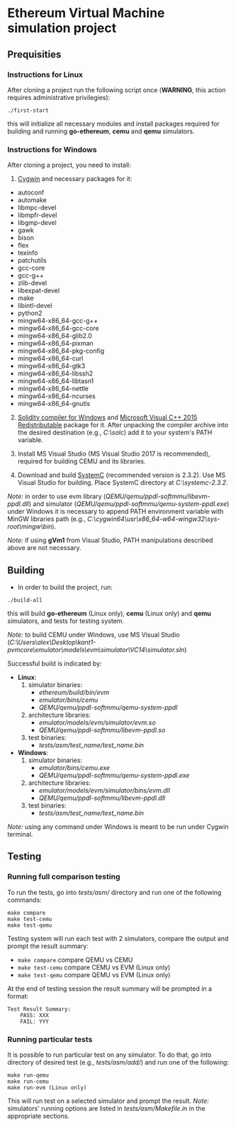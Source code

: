 # Ethereum Virtual Machine simulation project


## Prequisities

### Instructions for Linux

After cloning a project run the following script once (**WARNING**, this action requires administrative privilegies):
```
./first-start
```
this will initialize all necessary modules and install packages required for building and running **go-ethereum**, **cemu** and **qemu** simulators.

### Instructions for Windows

After cloning a project, you need to install:
1. [Cygwin](https://cygwin.com/install.html) and necessary packages for it:
  * autoconf
  * automake
  * libmpc-devel
  * libmpfr-devel
  * libgmp-devel
  * gawk
  * bison
  * flex
  * texinfo
  * patchutils
  * gcc-core
  * gcc-g++
  * zlib-devel
  * libexpat-devel
  * make
  * libintl-devel
  * python2
  * mingw64-x86_64-gcc-g++
  * mingw64-x86_64-gcc-core
  * mingw64-x86_64-glib2.0
  * mingw64-x86_64-pixman
  * mingw64-x86_64-pkg-config
  * mingw64-x86_64-curl
  * mingw64-x86_64-gtk3
  * mingw64-x86_64-libssh2
  * mingw64-x86_64-libtasn1
  * mingw64-x86_64-nettle
  * mingw64-x86_64-ncurses
  * mingw64-x86_64-gnutls

2. [Solidity compiler for Windows](https://github.com/ethereum/solidity/releases/) and [Microsoft Visual C++ 2015 Redistributable](https://www.microsoft.com/en-us/download/details.aspx?id=52685) package for it. After unpacking the compiler archive into the desired destination (e.g., *С:\solc*) add it to your system's PATH variable.

3. Install MS Visual Studio (MS Visual Studio 2017 is recommended), required for building CEMU and its libraries.

4. Download and build [SystemC](http://www.accellera.org/downloads/standards/systemc) (recommended version is 2.3.2). Use MS Visual Studio for building. Place SystemC directory at *C:\systemc-2.3.2*.

*Note:* in order to use evm library (*QEMU/qemu/ppdl-softmmu/libevm-ppdl.dll*) and simulator (*QEMU/qemu/ppdl-softmmu/qemu-system-ppdl.exe*) under Windows it is necessary to append PATH environment variable with MinGW libraries path (e.g., *C:\cygwin64\usr\x86_64-w64-wingw32\sys-root\mingw\bin*).

*Note:* if using **gVm1** from Visual Studio, PATH manipulations described above are not necessary.


## Building

* In order to build the project, run:
```
./build-all
```  
this will build **go-ethereum** (Linux only), **cemu** (Linux only) and **qemu** simulators, and tests for testing system.

*Note:* to build CEMU under Windows, use MS Visual Studio (*C:\Users\alex\Desktop\kant1-pvmcore\emulator\models\evm\simulator\VC14\simulator.sln*)

Successful build is indicated by:
* **Linux**:
  1. simulator binaries:
      * *ethereum/build/bin/evm*
      * *emulator/bins/cemu*
      * *QEMU/qemu/ppdl-softmmu/qemu-system-ppdl*
  2. architecture libraries:
      * *emulator/models/evm/simulator/evm.so*
      * *QEMU/qemu/ppdl-softmmu/libevm-ppdl.so*
  3. test binaries:
      * *tests/asm/test_name/test_name.bin*
* **Windows**:
  1. simulator binaries:
      * *emulator/bins/cemu.exe*
      * *QEMU/qemu/ppdl-softmmu/qemu-system-ppdl.exe*
  2. architecture libraries:
      * *emulator/models/evm/simulator/bins/evm.dll*
      * *QEMU/qemu/ppdl-softmmu/libevm-ppdl.dll*
  3. test binaries:
      * *tests/asm/test_name/test_name.bin*

*Note:* using any command under Windows is meant to be run under Cygwin terminal.


## Testing


### Running full comparison testing

To run the tests, go into *tests/asm/* directory and run one of the following commands:
```
make compare
make test-cemu
make test-qemu
```  

Testing system will run each test with 2 simulators, compare the output and prompt the result summary:

* `make compare` compare QEMU vs CEMU
* `make test-cemu` compare CEMU vs EVM (Linux only)
* `make test-qemu` compare QEMU vs EVM (Linux only)

At the end of testing session the result summary will be prompted in a format:
```
Test Result Summary:
    PASS: XXX
    FAIL: YYY
```


### Running particular tests

It is possible to run particular test on any simulator. To do that, go into directory of desired test (e.g., *tests/asm/add/*) and run one of the following:
```
make run-qemu
make run-cemu
make run-evm (Linux only)
```

This will run test on a selected simulator and prompt the result.
*Note:* simulators' running options are listed in *tests/asm/Makefile.in* in the appropriate sections.
